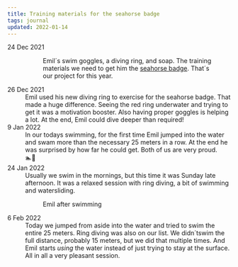 ```yaml
---
title: Training materials for the seahorse badge
tags: journal
updated: 2022-01-14
---
```

<div class="full-bleed pdx flex justify-center justify-middle">
<dl class="inline-block timeline framed row">
  <dt>24 Dec 2021</dt>
  <dd><figure>
<img src="/img/journal/IMG_1581-sm.jpg" class="w-100" alt="">
<figcaption>Emil´s swim goggles, a diving ring, and soap. The training materials we need to get him the <a href="https://www.dsv.de/fitness-gesundheit/schwimmabzeichen/seepferdchen/">seahorse badge</a>. That´s our project for this year.</figcaption>
</figure>
</dd>
	<dt>26 Dec 2021</dt>
	<dd>Emil used his new diving ring to exercise for the seahorse badge. That made a huge difference. Seeing the red ring underwater and trying to get it was a motivation booster. Also having proper goggles is helping a lot. At the end, Emil could dive deeper than required!</dd>
	<dt>9 Jan 2022</dt>
	<dd>In our todays swimming, for the first time Emil jumped into the water and swam more than the necessary 25 meters in a row. At the end he was surprised by how far he could get. Both of us are very proud.<div class="larger">🏊🤸</div></dd>
	<dt>24 Jan 2022</dt>
	<dd>Usually we swim in the mornings, but this time it was Sunday late afternoon. It was a relaxed session with ring diving, a bit of swimming and watersliding.</dd>
	<dd>
	<figure>
		<img src="/img/journal/IMG_1637D-sm.jpg" class="w-100" alt="">
		<figcaption>Emil after swimming</figcaption>
	</figure>
	</dd>
	<dt>6 Feb 2022</dt>
	<dd>Today we jumped from aside into the water and tried to swim the entire 25 meters. Ring diving was also on our list. We didn´tswim the full distance, probably 15 meters, but we did that multiple times. And Emil starts <em>using</em> the water instead of just trying to stay at the surface. All in all a very pleasant session.</dd>
</dl>
</div>